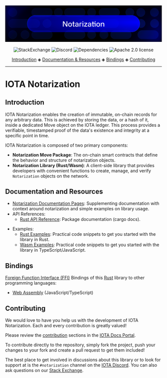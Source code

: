 ![banner](https://github.com/iotaledger/notarization/raw/HEAD/.github/notarization.svg)

<p align="center">
  <a href="https://iota.stackexchange.com/" style="text-decoration:none;"><img src="https://img.shields.io/badge/StackExchange-9cf.svg?logo=stackexchange" alt="StackExchange"></a>
  <a href="https://discord.gg/iota-builders" style="text-decoration:none;"><img src="https://img.shields.io/badge/Discord-9cf.svg?logo=discord" alt="Discord"></a>
  <img src="https://deps.rs/repo/github/iotaledger/notarization/status.svg" alt="Dependencies">
  <a href="https://github.com/iotaledger/notarization/blob/develop/LICENSE" style="text-decoration:none;"><img src="https://img.shields.io/github/license/iotaledger/notarization.svg" alt="Apache 2.0 license"></a>
</p>

<p align="center">
  <a href="#introduction">Introduction</a> ◈
  <a href="#documentation-and-resources">Documentation & Resources</a> ◈
  <a href="#bindings">Bindings</a> ◈
  <a href="#contributing">Contributing</a>
</p>

---

# IOTA Notarization

## Introduction

IOTA Notarization enables the creation of immutable, on-chain records for any arbitrary data. This is achieved by storing the data, or a hash of it, inside a dedicated Move object on the IOTA ledger. This process provides a verifiable, timestamped proof of the data's existence and integrity at a specific point in time.

IOTA Notarization is composed of two primary components:

- **Notarization Move Package**: The on-chain smart contracts that define the behavior and structure of notarization objects.
- **Notarization Library (Rust/Wasm)**: A client-side library that provides developers with convenient functions to create, manage, and verify `Notarization` objects on the network.

## Documentation and Resources

- [Notarization Documentation Pages](https://docs.iota.org/developer/iota-notarization): Supplementing documentation with context around notarization and simple examples on library usage.
- API References:
  - [Rust API Reference](https://iotaledger.github.io/notarization/notarization/index.html): Package documentation (cargo docs).

<!--  - [Wasm API Reference](https://docs.iota.org/references/iota-notarization/wasm/api_ref): Wasm Package documentation. -->

- Examples:
  - [Rust Examples](https://github.com/iotaledger/notarization/tree/main/examples/README.md): Practical code snippets to get you started with the library in Rust.
  - [Wasm Examples](https://github.com/iotaledger/notarization/tree/main/bindings/wasm/notarization_wasm/examples/README.md): Practical code snippets to get you started with the library in TypeScript/JavaScript.

## Bindings

[Foreign Function Interface (FFI)](https://en.wikipedia.org/wiki/Foreign_function_interface) Bindings of this [Rust](https://www.rust-lang.org/) library to other programming languages:

- [Web Assembly](https://github.com/iotaledger/notarization/tree/main/bindings/wasm/notarization_wasm) (JavaScript/TypeScript)

## Contributing

We would love to have you help us with the development of IOTA Notarization. Each and every contribution is greatly valued!

Please review the [contribution](https://docs.iota.org/developer/iota-notarization/contribute) sections in the [IOTA Docs Portal](https://docs.iota.org/developer/iota-notarization/).

To contribute directly to the repository, simply fork the project, push your changes to your fork and create a pull request to get them included!

The best place to get involved in discussions about this library or to look for support at is the `#notarization` channel on the [IOTA Discord](https://discord.gg/iota-builders). You can also ask questions on our [Stack Exchange](https://iota.stackexchange.com/).
